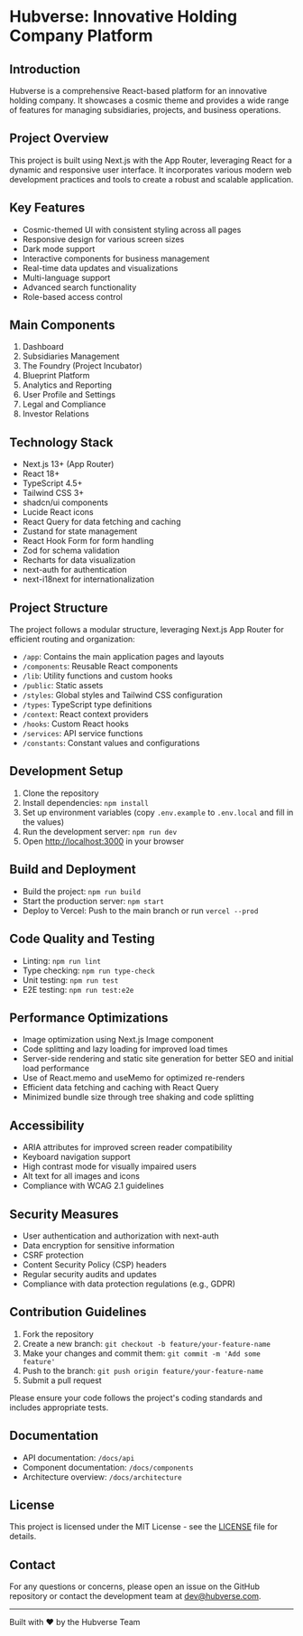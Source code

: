 # Hubverse: Innovative Holding Company Platform

## Introduction
Hubverse is a comprehensive React-based platform for an innovative holding company. It showcases a cosmic theme and provides a wide range of features for managing subsidiaries, projects, and business operations.

## Project Overview
This project is built using Next.js with the App Router, leveraging React for a dynamic and responsive user interface. It incorporates various modern web development practices and tools to create a robust and scalable application.

## Key Features
- Cosmic-themed UI with consistent styling across all pages
- Responsive design for various screen sizes
- Dark mode support
- Interactive components for business management
- Real-time data updates and visualizations
- Multi-language support
- Advanced search functionality
- Role-based access control

## Main Components
1. Dashboard
2. Subsidiaries Management
3. The Foundry (Project Incubator)
4. Blueprint Platform
5. Analytics and Reporting
6. User Profile and Settings
7. Legal and Compliance
8. Investor Relations

## Technology Stack
- Next.js 13+ (App Router)
- React 18+
- TypeScript 4.5+
- Tailwind CSS 3+
- shadcn/ui components
- Lucide React icons
- React Query for data fetching and caching
- Zustand for state management
- React Hook Form for form handling
- Zod for schema validation
- Recharts for data visualization
- next-auth for authentication
- next-i18next for internationalization

## Project Structure
The project follows a modular structure, leveraging Next.js App Router for efficient routing and organization:

- `/app`: Contains the main application pages and layouts
- `/components`: Reusable React components
- `/lib`: Utility functions and custom hooks
- `/public`: Static assets
- `/styles`: Global styles and Tailwind CSS configuration
- `/types`: TypeScript type definitions
- `/context`: React context providers
- `/hooks`: Custom React hooks
- `/services`: API service functions
- `/constants`: Constant values and configurations

## Development Setup
1. Clone the repository
2. Install dependencies: `npm install`
3. Set up environment variables (copy `.env.example` to `.env.local` and fill in the values)
4. Run the development server: `npm run dev`
5. Open [http://localhost:3000](http://localhost:3000) in your browser

## Build and Deployment
- Build the project: `npm run build`
- Start the production server: `npm start`
- Deploy to Vercel: Push to the main branch or run `vercel --prod`

## Code Quality and Testing
- Linting: `npm run lint`
- Type checking: `npm run type-check`
- Unit testing: `npm run test`
- E2E testing: `npm run test:e2e`

## Performance Optimizations
- Image optimization using Next.js Image component
- Code splitting and lazy loading for improved load times
- Server-side rendering and static site generation for better SEO and initial load performance
- Use of React.memo and useMemo for optimized re-renders
- Efficient data fetching and caching with React Query
- Minimized bundle size through tree shaking and code splitting

## Accessibility
- ARIA attributes for improved screen reader compatibility
- Keyboard navigation support
- High contrast mode for visually impaired users
- Alt text for all images and icons
- Compliance with WCAG 2.1 guidelines

## Security Measures
- User authentication and authorization with next-auth
- Data encryption for sensitive information
- CSRF protection
- Content Security Policy (CSP) headers
- Regular security audits and updates
- Compliance with data protection regulations (e.g., GDPR)

## Contribution Guidelines
1. Fork the repository
2. Create a new branch: `git checkout -b feature/your-feature-name`
3. Make your changes and commit them: `git commit -m 'Add some feature'`
4. Push to the branch: `git push origin feature/your-feature-name`
5. Submit a pull request

Please ensure your code follows the project's coding standards and includes appropriate tests.

## Documentation
- API documentation: `/docs/api`
- Component documentation: `/docs/components`
- Architecture overview: `/docs/architecture`

## License
This project is licensed under the MIT License - see the [LICENSE](LICENSE) file for details.

## Contact
For any questions or concerns, please open an issue on the GitHub repository or contact the development team at dev@hubverse.com.

---

Built with ❤️ by the Hubverse Team

